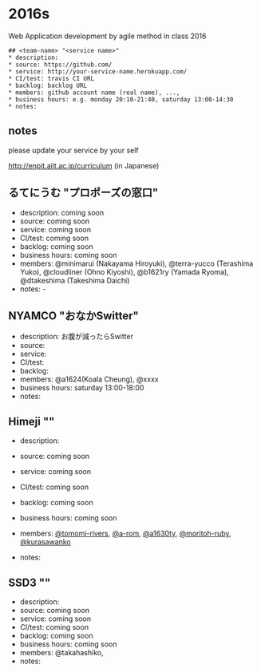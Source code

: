 # 2016s

Web Application development by agile method in class 2016

```
## <team-name> "<service name>"
* description:
* source: https://github.com/
* service: http://your-service-name.herokuapp.com/
* CI/test: travis CI URL
* backlog: backlog URL
* members: github account name (real name), ...,
* business hours: e.g. monday 20:10-21:40, saturday 13:00-14:30
* notes:
```

## notes

please update your service by your self

http://enpit.aiit.ac.jp/curriculum (in Japanese)

## るてにうむ "プロポーズの窓口"
* description: coming soon
* source: coming soon
* service: coming soon
* CI/test: coming soon
* backlog: coming soon
* business hours: coming soon
* members: @minimarui (Nakayama Hiroyuki), @terra-yucco (Terashima Yuko), @cloudliner (Ohno Kiyoshi), @b1621ry (Yamada Ryoma), @dtakeshima (Takeshima Daichi)
* notes: -

## NYAMCO "おなかSwitter"
* description: お腹が減ったらSwitter
* source: 
* service: 
* CI/test: 
* backlog: 
* members: @a1624(Koala Cheung), @xxxx
* business hours: saturday 13:00-18:00
* notes:

## Himeji ""
* description: 
* source: coming soon
* service: coming soon
* CI/test: coming soon
* backlog: coming soon
* business hours: coming soon
* members: [@tomomi-rivers](https://github.com/tomomi-rivers), [@a-rom](https://github.com/a-rom), [@a1630ty](https://github.com/a1630ty), [@moritoh-ruby](https://github.com/moritoh-ruby), [@kurasawanko](https://github.com/kurasawanko)

* notes:


## SSD3  ""
* description: 
* source: coming soon
* service: coming soon
* CI/test: coming soon
* backlog: coming soon
* business hours: coming soon
* members: @takahashiko, 
* notes:

